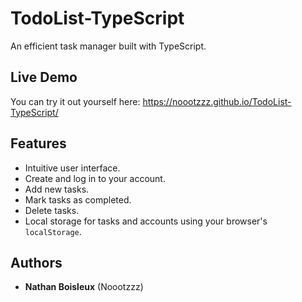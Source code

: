 # TodoList-TypeScript

An efficient task manager built with TypeScript.

## Live Demo

You can try it out yourself here: <a href="https://noootzzz.github.io/TodoList-TypeScript/" target="_blank">https://noootzzz.github.io/TodoList-TypeScript/</a>

## Features

- Intuitive user interface.
- Create and log in to your account.
- Add new tasks.
- Mark tasks as completed.
- Delete tasks.
- Local storage for tasks and accounts using your browser's `localStorage`.

## Authors

- **Nathan Boisleux** (Noootzzz)
